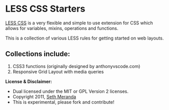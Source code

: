 LESS CSS Starters
=================

[LESS CSS](http://lesscss.org/) is a very flexible and simple to use extension for CSS which allows for variables, mixins, operations and functions.

This is a collection of various LESS rules for getting started on web layouts.

Collections include:
--------------------

1. CSS3 functions (originally designed by anthonyvscode.com)
2. Responsive Grid Layout with media queries

**License & Disclaimer:**

* Dual licensed under the MIT or GPL Version 2 licenses.
* Copyright 2011, [Seth Meranda](http://twitter.com/smeranda)
* This is experimental, please fork and contribute!
